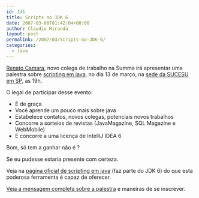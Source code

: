 ```yaml
---
id: 141
title: Scripts no JDK 6
date: 2007-03-08T01:42:04+00:00
author: Claudio Miranda
layout: post
permalink: /2007/03/Scripts-no-JDK-6/
categories:
  - Java
---
```

<a target="_blank" href="http://blog.renatocamara.com.br/">Renato Camara</a>, novo colega de trabalho na Summa irá apresentar uma palestra sobre <a target="_blank" href="https://scripting.dev.java.net/">scripting em java</a>, no dia 13 de março, na <a target="_blank" href="http://www.sucesusp.org.br/html/geral/mapa.htm">sede da SUCESU em SP</a>, as 19h. 

O legal de participar desse evento: 

  * É de graça
  * Você aprende um pouco mais sobre java
  * Estabelece contatos, novos colegas, potenciais novos trabalhos
  * Concorre a sorteios de revistas (JavaMagazine, SQL Magazine e WebMobile)
  * E concorre a uma licença de IntelliJ IDEA 6

Bom, só tem a ganhar não é ? 

Se eu pudesse estaria presente com certeza. 

Veja na <a target="_blank" href="https://scripting.dev.java.net/">página oficial de scripting em java</a> (faz parte do JDK 6) do que esta poderosa ferramenta é capaz de oferecer.
  
  


[Veja a mensagem completa sobre a palestra](https://soujava.dev.java.net/servlets/ReadMsg?list=noticias-list&msgNo=4859) e maneiras de se inscrever.